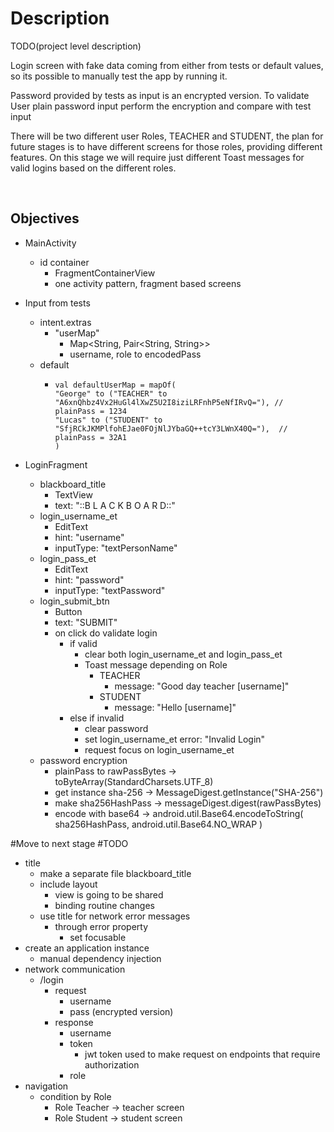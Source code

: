# Description 

TODO(project level description)


Login screen with fake data coming from either from tests or default values, so its possible to
manually test the app by running it.

Password provided by tests as input is an encrypted version. 
To validate User plain password input perform the encryption and compare with test input

There will be two different user Roles, TEACHER and STUDENT, the plan for future stages is
to have different screens for those roles, providing different features. 
On this stage we will require just different Toast messages for valid logins based on the different
roles.

<br>

## Objectives
- MainActivity
  - id container
    - FragmentContainerView
    - one activity pattern, fragment based screens

- Input from tests
  - intent.extras
    - "userMap"
      -  Map<String, Pair<String, String>>
        - username, role to encodedPass
  - default
    - ```
      val defaultUserMap = mapOf(
      "George" to ("TEACHER" to "A6xnQhbz4Vx2HuGl4lXwZ5U2I8iziLRFnhP5eNfIRvQ="), // plainPass = 1234
      "Lucas" to ("STUDENT" to "SfjRCkJKMPlfohEJae0FOjNlJYbaGQ++tcY3LWnX40Q="),  // plainPass = 32A1
      )
      ```

- LoginFragment
  - blackboard_title
    - TextView
    - text: "::B L A C K B O A R D::"
  - login_username_et
    - EditText
    - hint: "username"
    - inputType: "textPersonName"
  - login_pass_et
    - EditText
    - hint: "password"
    - inputType: "textPassword"
  - login_submit_btn
    - Button
    - text: "SUBMIT"
    - on click do validate login
      - if valid
        - clear both login_username_et and login_pass_et
        - Toast message depending on Role
          - TEACHER
            - message: "Good day teacher [username]"
          - STUDENT
            - message: "Hello [username]"
      - else if invalid
        - clear password
        - set login_username_et error: "Invalid Login"
        - request focus on login_username_et
  - password encryption
    - plainPass to rawPassBytes -> toByteArray(StandardCharsets.UTF_8)
    - get instance sha-256 -> MessageDigest.getInstance("SHA-256")
    - make sha256HashPass -> messageDigest.digest(rawPassBytes)
    - encode with base64 -> android.util.Base64.encodeToString(
      sha256HashPass, android.util.Base64.NO_WRAP
      )

#Move to next stage
#TODO
  - title
    - make a separate file blackboard_title
    - include layout
      - view is going to be shared
      - binding routine changes
    - use title for network error messages
      - through error property
        - set focusable
  - create an application instance
    - manual dependency injection
  - network communication
    - /login
      - request
        - username
        - pass (encrypted version)
      - response
        - username
        - token
          - jwt token used to make request on endpoints that require authorization
        - role
  - navigation
    - condition by Role
      - Role Teacher -> teacher screen
      - Role Student -> student screen